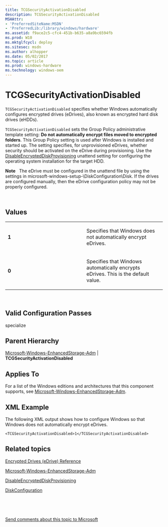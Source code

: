 ```yaml
---
title: TCGSecurityActivationDisabled
description: TCGSecurityActivationDisabled
MSHAttr:
- 'PreferredSiteName:MSDN'
- 'PreferredLib:/library/windows/hardware'
ms.assetid: f9ace2c5-cfc4-451b-b635-a8a9bc6594fb
ms.prod: W10
ms.mktglfcycl: deploy
ms.sitesec: msdn
ms.author: alhopper
ms.date: 05/02/2017
ms.topic: article
ms.prod: windows-hardware
ms.technology: windows-oem
---
```


# TCGSecurityActivationDisabled


`TCGSecurityActivationDisabled` specifies whether Windows automatically configures encrypted drives (eDrives), also known as encrypted hard disk drives (eHDDs).

`TCGSecurityActivationDisabled` sets the Group Policy administrative template setting: **Do not automatically encrypt files moved to encrypted folders**. This Group Policy setting is used after Windows is installed and started up. The setting specifies, for unprovisioned eDrives, whether security should be activated on the eDrive during provisioning. Use the [DisableEncryptedDiskProvisioning](microsoft-windows-setup-diskconfiguration-disableencrypteddiskprovisioning.md) unattend setting for configuring the operating system installation for the target HDD.

**Note**  
The eDrive must be configured in the unattend file by using the settings in microsoft-windows-setup-\\DiskConfiguration\\Disk. If the drives are configured manually, then the eDrive configuration policy may not be properly configured.

 

## Values


<table>
<colgroup>
<col width="50%" />
<col width="50%" />
</colgroup>
<tbody>
<tr class="odd">
<td><p><strong>1</strong></p></td>
<td><p>Specifies that Windows does not automatically encrypt eDrives.</p></td>
</tr>
<tr class="even">
<td><p><strong>0</strong></p></td>
<td><p>Specifies that Windows automatically encrypts eDrives. This is the default value.</p></td>
</tr>
</tbody>
</table>

 

## Valid Configuration Passes


specialize

## Parent Hierarchy


[Microsoft-Windows-EnhancedStorage-Adm](microsoft-windows-enhancedstorage-adm.md) | **TCGSecurityActivationDisabled**

## Applies To


For a list of the Windows editions and architectures that this component supports, see [Microsoft-Windows-EnhancedStorage-Adm](microsoft-windows-enhancedstorage-adm.md).

## XML Example


The following XML output shows how to configure Windows so that Windows does not automatically encrypt eDrives.

``` syntax
<TCGSecurityActivationDisabled>1</TCGSecurityActivationDisabled>
```

## Related topics


[Encrypted Drives (eDrive) Reference](http://go.microsoft.com/fwlink/?LinkId=217371)

[Microsoft-Windows-EnhancedStorage-Adm](microsoft-windows-enhancedstorage-adm.md)

[DisableEncryptedDiskProvisioning](microsoft-windows-setup-diskconfiguration-disableencrypteddiskprovisioning.md)

[DiskConfiguration](microsoft-windows-setup-diskconfiguration.md)

 

 

[Send comments about this topic to Microsoft](mailto:wsddocfb@microsoft.com?subject=Documentation%20feedback%20%5Bp_unattend\p_unattend%5D:%20TCGSecurityActivationDisabled%20%20RELEASE:%20%2810/3/2016%29&body=%0A%0APRIVACY%20STATEMENT%0A%0AWe%20use%20your%20feedback%20to%20improve%20the%20documentation.%20We%20don't%20use%20your%20email%20address%20for%20any%20other%20purpose,%20and%20we'll%20remove%20your%20email%20address%20from%20our%20system%20after%20the%20issue%20that%20you're%20reporting%20is%20fixed.%20While%20we're%20working%20to%20fix%20this%20issue,%20we%20might%20send%20you%20an%20email%20message%20to%20ask%20for%20more%20info.%20Later,%20we%20might%20also%20send%20you%20an%20email%20message%20to%20let%20you%20know%20that%20we've%20addressed%20your%20feedback.%0A%0AFor%20more%20info%20about%20Microsoft's%20privacy%20policy,%20see%20http://privacy.microsoft.com/default.aspx. "Send comments about this topic to Microsoft")





